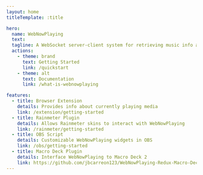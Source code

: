```yaml
---
layout: home
titleTemplate: :title

hero:
  name: WebNowPlaying
  text:
  tagline: A WebSocket server-client system for retrieving music info and managing playback
  actions:
    - theme: brand
      text: Getting Started
      link: /quickstart
    - theme: alt
      text: Documentation
      link: /what-is-webnowplaying

features:
  - title: Browser Extension
    details: Provides info about currently playing media
    link: /extension/getting-started
  - title: Rainmeter Plugin
    details: Allows Rainmeter skins to interact with WebNowPlaying
    link: /rainmeter/getting-started
  - title: OBS Script
    details: Customizable WebNowPlaying widgets in OBS
    link: /obs/getting-started
  - title: Macro Deck Plugin
    details: Interface WebNowPlaying to Macro Deck 2
    link: https://github.com/jbcarreon123/WebNowPlaying-Redux-Macro-Deck
---
```

